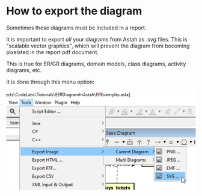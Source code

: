 ﻿# How to export the diagram

Sometimes these diagrams must be included in a report.

It is important to export _all_ your diagrams from Astah as .svg files. This is "scalable vector graphics", which will prevent the diagram from becoming pixelated in the report pdf document.

This is true for ER/GR diagrams, domain models, class diagrams, activity diagrams, etc.

It is done through this menu option:

![img_21.png](img_21.png)